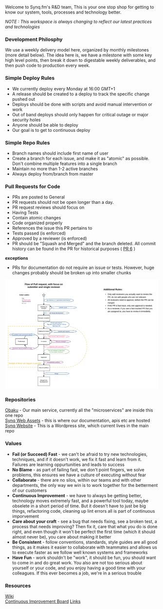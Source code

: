 Welcome to Synq.fm's R&D team, This is your one stop shop for getting to know our system, tools, processes and technology better.

*NOTE : This workspace is always changing to reflect our latest practices and technologies*

### Development Philosphy

We use a weekly delivery model here, organized by monthly milestones (more detail below).  The idea here is, we have a milestone with some key high level points, then break it down to digestable weekly deliverables, and then push code to production every week.

### Simple Deploy Rules

* We currently deploy every Monday at 16:00 GMT+1
* A release should be created to a deploy to track the specific change pushed out
* Deploys should be done with scripts and avoid manual intervention or work
* Out of band deploys should only happen for critical outage or major security holes
* Anyone should be able to deploy
* Our goal is to get to continuous deploy


### Simple Repo Rules

* Branch names should include first name of user
* Create a branch for each issue, and make it as "atomic" as possible.  Don't combine multiple features into a single branch
* Maintain no more than 1-2 active branches
* Always deploy from/branch from master

### Pull Requests for Code

* PRs are posted to General
* PR requests should not be open longer than a day.
* PR request reviews should focus on
 * Having Tests
 * Contain atomic changes
 * Code organized properly
 * References the issue this PR pertains to
 * Tests passed (is enforced)
 * Approved by a reviewer (is enforced)
* PR should be "Squash and Merged" and the branch deleted.  All commit history can be found in the PR for historical purposes ( [PR 6](https://github.com/SYNQfm/obaku/pull/6) )

__exceptions__
* PRs for documentation do not require an issue or tests.  However, huge changes probably should be broken up into smaller chunks


![alt text](dev_cycle.png "Workflow")

### Repositories

[Obaku](https://github.com/SYNQfm/obaku) - Our main service, currently all the "microservices" are inside this one repo    
[Synq Web Assets](https://github.com/SYNQfm/synq-web-assets.git) - this is where our documentation, apis etc are hosted
[Synq Website](https://github.com/SYNQfm/obaku/wordpress) - This is a Wordpress site, which current lives in the main repo    


### Values

 * __Fail (or Succeed) Fast__ - we can't be afraid to try new technologies, techniques, and if it doesn't work, we fix it fast and learn from it.  Failures are learning oppurtunities and leads to success
 * __No Blame__ - as part of failing fast, we don't point fingers, we solve problems, this ensures we have a culture of executing without fear
 * __Collaborate__ - there are no silos, within our teams and with other departments, the only way we win is to work together for the betterment of our customers
 * __Continuous Improvement__ - we have to always be getting better, technology moves extremely fast, and a powerful tool today, maybe obselete in a short period of time.  But it doesn't have to just be big things, refactoring code, cleaning up lint errors all is part of continuous imporvement
 * __Care about your craft__ - see a bug that needs fixing, see a broken test, a process that needs improving?  Then fix it, care that what you do is done right, and even though it won't be perfect the first time (which it should almost never be), you care about making it better
 * __Be Consistent__ - follow conventions, standards, style guides are all good things, as it makes it easier to collaborate with teammates and allows us to execute faster as we follow well known systems and frameworks
 * __Have Fun__ - work shouldn't be "work", it should be fun, you should want to come in and do great work.  You also are not too serious about yourself or your code, and you enjoy having a good time with your colleagues.  If this ever becomes a job, we're in a serious trouble

### Resources

[Wiki](https://github.com/SYNQfm/obaku/wiki)    
[Continuous Improvement Board](https://trello.com/b/dv0Cpcmo/continuous-improvement)
[Links](links.md)
